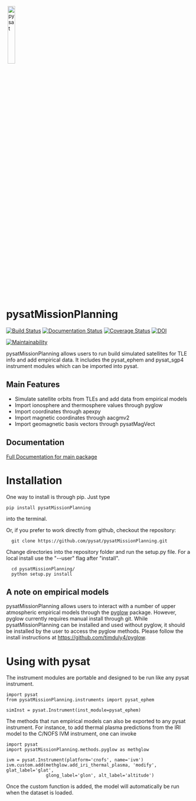 <div align="left">
        <img height="0" width="0px">
        <img width="20%" src="/poweredbypysat.png" alt="pysat" title="pysat"</img>
</div>

# pysatMissionPlanning
[![Build Status](https://travis-ci.org/pysat/pysatMissionPlanning.svg?branch=master)](https://travis-ci.org/pysat/pysatMissionPlanning)
[![Documentation Status](https://readthedocs.org/projects/pysatMissionPlanning/badge/?version=latest)](http://pysatMissionPlanning.readthedocs.io/en/latest/?badge=latest)
[![Coverage Status](https://coveralls.io/repos/github/pysat/pysatMissionPlanning/badge.svg?branch=master)](https://coveralls.io/github/pysat/pysatMissionPlanning?branch=master)
[![DOI](https://zenodo.org/badge/209358908.svg)](https://zenodo.org/badge/latestdoi/209358908)

[![Maintainability](https://api.codeclimate.com/v1/badges/f795422173ac04203b24/maintainability)](https://codeclimate.com/github/pysat/pysatMissionPlanning/maintainability)

pysatMissionPlanning allows users to run build simulated satellites for TLE info and add empirical data.  It includes the pysat_ephem and pysat_sgp4 instrument modules which can be imported into pysat.

Main Features
-------------
- Simulate satellite orbits from TLEs and add data from empirical models
- Import ionosphere and thermosphere values through pyglow
- Import coordinates through apexpy
- Import magnetic coordinates through aacgmv2
- Import geomagnetic basis vectors through pysatMagVect

Documentation
---------------------
[Full Documentation for main package](http://pysat.readthedocs.io/en/latest/)


# Installation

One way to install is through pip.  Just type

```
pip install pysatMissionPlanning
```
into the terminal.

Or, if you prefer to work directly from github, checkout the repository:

```
  git clone https://github.com/pysat/pysatMissionPlanning.git
```

Change directories into the repository folder and run the setup.py file.  For
a local install use the "--user" flag after "install".

```
  cd pysatMissionPlanning/
  python setup.py install
```

A note on empirical models
--------------------------
pysatMissionPlanning allows users to interact with a number of upper atmospheric empirical models through the [pyglow](https://github.com/timduly4/pyglow) package.  However, pyglow currently requires manual install through git.  While pysatMissionPlanning can be installed and used without pyglow, it should be installed by the user to access the pyglow methods.  Please follow the install instructions at https://github.com/timduly4/pyglow.

# Using with pysat

The instrument modules are portable and designed to be run like any pysat instrument.

```
import pysat
from pysatMissionPlanning.instruments import pysat_ephem

simInst = pysat.Instrument(inst_module=pysat_ephem)
```

The methods that run empirical models can also be exported to any pysat instrument. For instance, to add thermal plasma predictions from the IRI model to the C/NOFS IVM instrument, one can invoke

```
import pysat
import pysatMissionPlanning.methods.pyglow as methglow

ivm = pysat.Instrument(platform='cnofs', name='ivm')
ivm.custom.add(methglow.add_iri_thermal_plasma, 'modify', glat_label='glat',
               glong_label='glon', alt_label='altitude')
```
Once the custom function is added, the model will automatically be run when the dataset is loaded.
